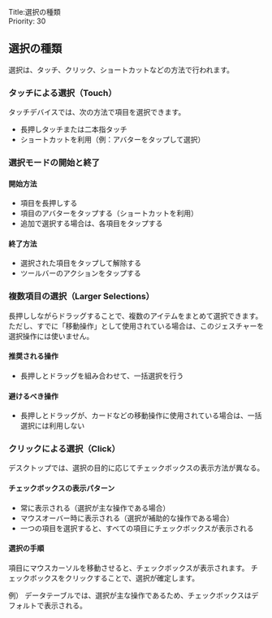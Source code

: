 Title:選択の種類  
Priority: 30

## 選択の種類
選択は、タッチ、クリック、ショートカットなどの方法で行われます。

### タッチによる選択（Touch）
タッチデバイスでは、次の方法で項目を選択できます。
 - 長押しタッチまたは二本指タッチ
 - ショートカットを利用（例：アバターをタップして選択）

### 選択モードの開始と終了
#### 開始方法
 - 項目を長押しする
 - 項目のアバターをタップする（ショートカットを利用）
 - 追加で選択する場合は、各項目をタップする

#### 終了方法
 - 選択された項目をタップして解除する
 - ツールバーのアクションをタップする

### 複数項目の選択（Larger Selections）
長押ししながらドラッグすることで、複数のアイテムをまとめて選択できます。  
ただし、すでに「移動操作」として使用されている場合は、このジェスチャーを選択操作には使いません。

#### 推奨される操作
 - 長押しとドラッグを組み合わせて、一括選択を行う

#### 避けるべき操作
 - 長押しとドラッグが、カードなどの移動操作に使用されている場合は、一括選択には利用しない

### クリックによる選択（Click）
デスクトップでは、選択の目的に応じてチェックボックスの表示方法が異なる。

#### チェックボックスの表示パターン
 - 常に表示される（選択が主な操作である場合）
 - マウスオーバー時に表示される（選択が補助的な操作である場合）
 - 一つの項目を選択すると、すべての項目にチェックボックスが表示される

#### 選択の手順
項目にマウスカーソルを移動させると、チェックボックスが表示されます。
チェックボックスをクリックすることで、選択が確定します。

例）
データテーブルでは、選択が主な操作であるため、チェックボックスはデフォルトで表示される。

